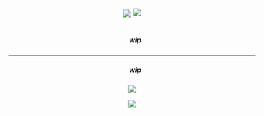 <h3 align="center">
<img src="https://files.catbox.moe/gktui6.png"
<img src="https://files.catbox.moe/oqyc5h.png"
<p align="center">
<img src="https://files.catbox.moe/oqyc5h.png"/>
</p>

<p align="center">
</p>
<p align="center">
<img src=""/>
</p>

<h5 align="center">
‎ ‎‎ ‎ ‎ wip
</h5>

***
<h5 align="center">
‎ ‎‎ ‎ ‎ wip
</h5>
<p align="center">
<img src="https://files.catbox.moe/8gkgpj.jpg"/>
</p>
<p align="center">
<img src="https://files.catbox.moe/zkqonr.png"/>
</p>
